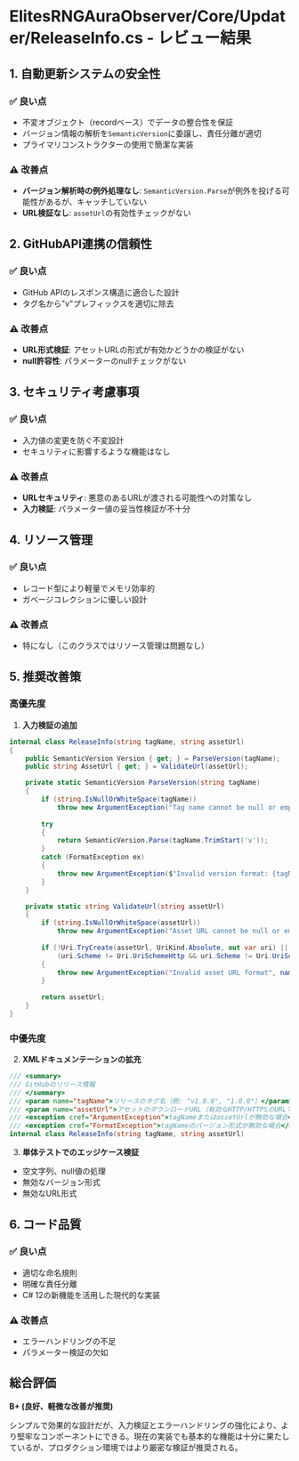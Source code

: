 # ElitesRNGAuraObserver/Core/Updater/ReleaseInfo.cs - レビュー結果

## 1. 自動更新システムの安全性

### ✅ 良い点
- 不変オブジェクト（recordベース）でデータの整合性を保証
- バージョン情報の解析を`SemanticVersion`に委譲し、責任分離が適切
- プライマリコンストラクターの使用で簡潔な実装

### ⚠️ 改善点
- **バージョン解析時の例外処理なし**: `SemanticVersion.Parse`が例外を投げる可能性があるが、キャッチしていない
- **URL検証なし**: `assetUrl`の有効性チェックがない

## 2. GitHubAPI連携の信頼性

### ✅ 良い点
- GitHub APIのレスポンス構造に適合した設計
- タグ名から"v"プレフィックスを適切に除去

### ⚠️ 改善点
- **URL形式検証**: アセットURLの形式が有効かどうかの検証がない
- **null許容性**: パラメーターのnullチェックがない

## 3. セキュリティ考慮事項

### ✅ 良い点
- 入力値の変更を防ぐ不変設計
- セキュリティに影響するような機能はなし

### ⚠️ 改善点
- **URLセキュリティ**: 悪意のあるURLが渡される可能性への対策なし
- **入力検証**: パラメーター値の妥当性検証が不十分

## 4. リソース管理

### ✅ 良い点
- レコード型により軽量でメモリ効率的
- ガベージコレクションに優しい設計

### ⚠️ 改善点
- 特になし（このクラスではリソース管理は問題なし）

## 5. 推奨改善策

### 高優先度
1. **入力検証の追加**
```csharp
internal class ReleaseInfo(string tagName, string assetUrl)
{
    public SemanticVersion Version { get; } = ParseVersion(tagName);
    public string AssetUrl { get; } = ValidateUrl(assetUrl);

    private static SemanticVersion ParseVersion(string tagName)
    {
        if (string.IsNullOrWhiteSpace(tagName))
            throw new ArgumentException("Tag name cannot be null or empty", nameof(tagName));
        
        try
        {
            return SemanticVersion.Parse(tagName.TrimStart('v'));
        }
        catch (FormatException ex)
        {
            throw new ArgumentException($"Invalid version format: {tagName}", nameof(tagName), ex);
        }
    }

    private static string ValidateUrl(string assetUrl)
    {
        if (string.IsNullOrWhiteSpace(assetUrl))
            throw new ArgumentException("Asset URL cannot be null or empty", nameof(assetUrl));
        
        if (!Uri.TryCreate(assetUrl, UriKind.Absolute, out var uri) || 
            (uri.Scheme != Uri.UriSchemeHttp && uri.Scheme != Uri.UriSchemeHttps))
        {
            throw new ArgumentException("Invalid asset URL format", nameof(assetUrl));
        }
        
        return assetUrl;
    }
}
```

### 中優先度
2. **XMLドキュメンテーションの拡充**
```csharp
/// <summary>
/// GitHubのリリース情報
/// </summary>
/// <param name="tagName">リリースのタグ名（例: "v1.0.0", "1.0.0"）</param>
/// <param name="assetUrl">アセットのダウンロードURL（有効なHTTP/HTTPSのURLである必要があります）</param>
/// <exception cref="ArgumentException">tagNameまたはassetUrlが無効な場合</exception>
/// <exception cref="FormatException">tagNameのバージョン形式が無効な場合</exception>
internal class ReleaseInfo(string tagName, string assetUrl)
```

3. **単体テストでのエッジケース検証**
- 空文字列、null値の処理
- 無効なバージョン形式
- 無効なURL形式

## 6. コード品質

### ✅ 良い点
- 適切な命名規則
- 明確な責任分離
- C# 12の新機能を活用した現代的な実装

### ⚠️ 改善点
- エラーハンドリングの不足
- パラメーター検証の欠如

## 総合評価
**B+ (良好、軽微な改善が推奨)**

シンプルで効果的な設計だが、入力検証とエラーハンドリングの強化により、より堅牢なコンポーネントにできる。現在の実装でも基本的な機能は十分に果たしているが、プロダクション環境ではより厳密な検証が推奨される。